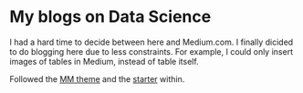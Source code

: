 # My blogs on Data Science

I had a hard time to decide between here and Medium.com. I finally dicided to do blogging here due to less constraints. For example, I could only insert images of tables in Medium, instead of table itself.

Followed the [MM theme](https://github.com/mmistakes/minimal-mistakes) and the [starter](https://github.com/mmistakes/mm-github-pages-starter) within.
